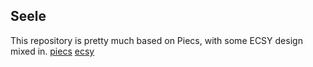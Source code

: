 ## Seele

This repository is pretty much based on Piecs, with some ECSY design mixed in.
[piecs](https://github.com/sondresj/piecs)
[ecsy](https://github.com/ecsyjs/ecsy)
